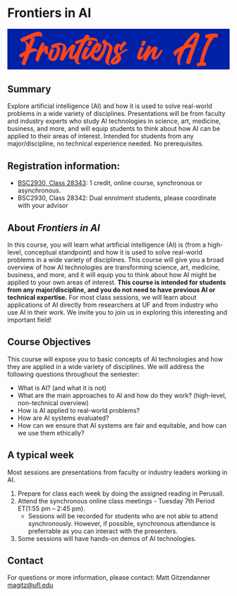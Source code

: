 # Frontiers in AI
![Frontiers in AI](images/frontiers_in_AI.png)

## Summary
Explore artificial intelligence (AI) and how it is used to solve real-world problems in a wide variety of disciplines. Presentations will be from faculty and industry experts who study AI technologies in science, art, medicine, business, and more, and will equip students to think about how AI can be applied to their areas of interest. Intended for students from any major/discipline, no technical experience needed. No prerequisites.

## Registration information:
* [BSC2930, Class 28343](https://one.uf.edu/soc/?category=%22CWSP%22&term=%222228%22&class-num=%2228343%22): 1 credit, online course, synchronous or asynchronous.
* BSC2930, Class 28342: Dual enrolment students, please coordinate with your advisor

## About *Frontiers in AI*

In this course, you will learn what artificial intelligence (AI) is (from a high-level, conceptual standpoint) and how it is used to solve real-world problems in a wide variety of disciplines.  This course will give you a broad overview of how AI technologies are transforming science, art, medicine, business, and more, and it will equip you to think about how AI might be applied to your own areas of interest.  **This course is intended for students from any major/discipline, and you do not need to have previous AI or technical expertise.**  For most class sessions, we will learn about applications of AI directly from researchers at UF and from industry who use AI in their work.  We invite you to join us in exploring this interesting and important field!


## Course Objectives

This course will expose you to basic concepts of AI technologies and how they are applied in a wide variety of disciplines.  We will address the following questions throughout the semester:

* What is AI? (and what it is not)
* What are the main approaches to AI and how do they work? (high-level, non-technical overview)
* How is AI applied to real-world problems?
* How are AI systems evaluated?
* How can we ensure that AI systems are fair and equitable, and how can we use them ethically?


## A typical week

Most sessions are presentations from faculty or industry leaders working in AI.
1. Prepare for class each week by doing the assigned reading in Perusall.
1. Attend the synchronous online class meetings - Tuesday 7th Period ET(1:55 pm – 2:45 pm).
    * Sessions will be recorded for students who are not able to attend synchronously. However, if possible, synchronous attendance is preferrable as you can interact with the presenters.
1. Some sessions will have hands-on demos of AI technologies.

## Contact

For questions or more information, please contact: Matt Gitzendanner [magitz@ufl.edu](mailto:magitz@ufl.edu)
